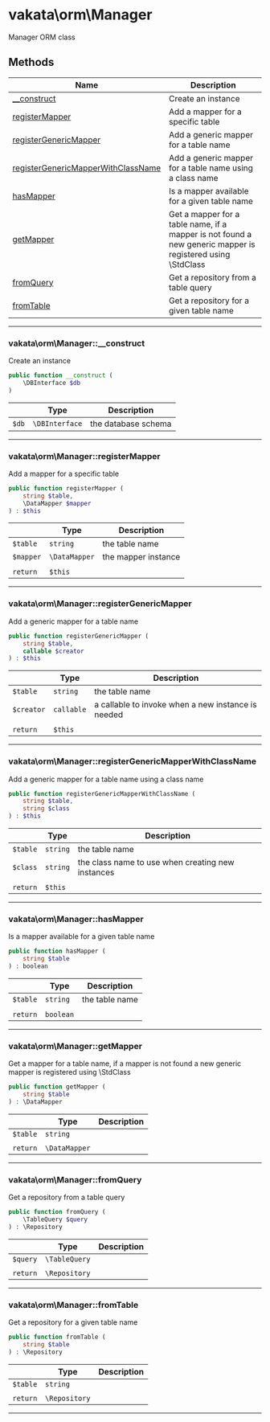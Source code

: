 # vakata\orm\Manager
Manager ORM class

## Methods

| Name | Description |
|------|-------------|
|[__construct](#vakata\orm\manager__construct)|Create an instance|
|[registerMapper](#vakata\orm\managerregistermapper)|Add a mapper for a specific table|
|[registerGenericMapper](#vakata\orm\managerregistergenericmapper)|Add a generic mapper for a table name|
|[registerGenericMapperWithClassName](#vakata\orm\managerregistergenericmapperwithclassname)|Add a generic mapper for a table name using a class name|
|[hasMapper](#vakata\orm\managerhasmapper)|Is a mapper available for a given table name|
|[getMapper](#vakata\orm\managergetmapper)|Get a mapper for a table name, if a mapper is not found a new generic mapper is registered using \StdClass|
|[fromQuery](#vakata\orm\managerfromquery)|Get a repository from a table query|
|[fromTable](#vakata\orm\managerfromtable)|Get a repository for a given table name|

---



### vakata\orm\Manager::__construct
Create an instance  


```php
public function __construct (  
    \DBInterface $db  
)   
```

|  | Type | Description |
|-----|-----|-----|
| `$db` | `\DBInterface` | the database schema |

---


### vakata\orm\Manager::registerMapper
Add a mapper for a specific table  


```php
public function registerMapper (  
    string $table,  
    \DataMapper $mapper  
) : $this    
```

|  | Type | Description |
|-----|-----|-----|
| `$table` | `string` | the table name |
| `$mapper` | `\DataMapper` | the mapper instance |
|  |  |  |
| `return` | `$this` |  |

---


### vakata\orm\Manager::registerGenericMapper
Add a generic mapper for a table name  


```php
public function registerGenericMapper (  
    string $table,  
    callable $creator  
) : $this    
```

|  | Type | Description |
|-----|-----|-----|
| `$table` | `string` | the table name |
| `$creator` | `callable` | a callable to invoke when a new instance is needed |
|  |  |  |
| `return` | `$this` |  |

---


### vakata\orm\Manager::registerGenericMapperWithClassName
Add a generic mapper for a table name using a class name  


```php
public function registerGenericMapperWithClassName (  
    string $table,  
    string $class  
) : $this    
```

|  | Type | Description |
|-----|-----|-----|
| `$table` | `string` | the table name |
| `$class` | `string` | the class name to use when creating new instances |
|  |  |  |
| `return` | `$this` |  |

---


### vakata\orm\Manager::hasMapper
Is a mapper available for a given table name  


```php
public function hasMapper (  
    string $table  
) : boolean    
```

|  | Type | Description |
|-----|-----|-----|
| `$table` | `string` | the table name |
|  |  |  |
| `return` | `boolean` |  |

---


### vakata\orm\Manager::getMapper
Get a mapper for a table name, if a mapper is not found a new generic mapper is registered using \StdClass  


```php
public function getMapper (  
    string $table  
) : \DataMapper    
```

|  | Type | Description |
|-----|-----|-----|
| `$table` | `string` |  |
|  |  |  |
| `return` | `\DataMapper` |  |

---


### vakata\orm\Manager::fromQuery
Get a repository from a table query  


```php
public function fromQuery (  
    \TableQuery $query  
) : \Repository    
```

|  | Type | Description |
|-----|-----|-----|
| `$query` | `\TableQuery` |  |
|  |  |  |
| `return` | `\Repository` |  |

---


### vakata\orm\Manager::fromTable
Get a repository for a given table name  


```php
public function fromTable (  
    string $table  
) : \Repository    
```

|  | Type | Description |
|-----|-----|-----|
| `$table` | `string` |  |
|  |  |  |
| `return` | `\Repository` |  |

---

